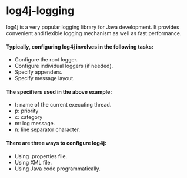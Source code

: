 # log4j-logging

log4j is a very popular logging library for Java development. It provides convenient and flexible logging mechanism as well as fast performance.

#### Typically, configuring log4j involves in the following tasks:

- Configure the root logger.
- Configure individual loggers (if needed).
- Specify appenders.
- Specify message layout.

#### The specifiers used in the above example:

- t: name of the current executing thread.
- p: priority
- c: category
- m: log message.
- n: line separator character.

#### There are three ways to configure log4j:

- Using .properties file.
- Using XML file.
- Using Java code programmatically.
